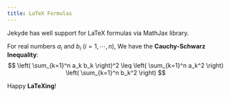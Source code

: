```yaml
---
title: LaTeX Formulas
---
```


Jekyde has well support for LaTeX formulas via MathJax library.

For real numbers $a_i$ and  $b_i$ ($i=1,\cdots,n$), We have the **Cauchy-Schwarz Inequality**:
$$ \left( \sum_{k=1}^n a_k b_k \right)^2 \leq \left( \sum_{k=1}^n a_k^2 \right) \left( \sum_{k=1}^n b_k^2 \right) $$

Happy **LaTeXing**!

